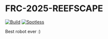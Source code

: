 # FRC-2025-REEFSCAPE
[![Build](https://github.com/awtybots/FRC-2025-REEFSCAPE/actions/workflows/build.yml/badge.svg)](https://github.com/awtybots/FRC-2025-REEFSCAPE/actions/workflows/build.yml)
[![Spotless](https://github.com/awtybots/FRC-2025-REEFSCAPE/actions/workflows/spotless.yml/badge.svg)](https://github.com/awtybots/FRC-2025-REEFSCAPE/actions/workflows/spotless.yml)

Best robot ever :)
